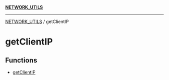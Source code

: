 [**NETWORK_UTILS**](../README.md)

***

[NETWORK_UTILS](../README.md) / getClientIP

# getClientIP

## Functions

- [getClientIP](functions/getClientIP.md)
